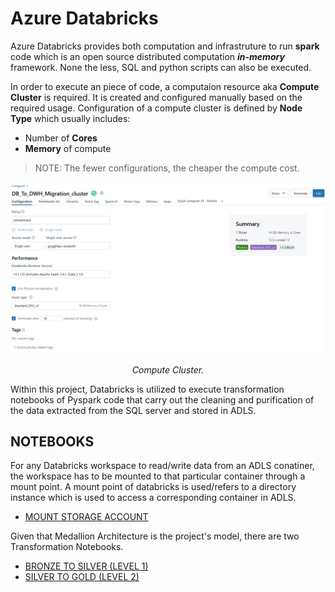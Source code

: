 # Azure Databricks
Azure Databricks provides both computation and infrastruture to run **spark** code which is an open source distributed computation ***in-memory*** framework. None the less, SQL and python scripts can also be executed.  
  
In order to execute an piece of code, a computaion resource aka **Compute Cluster** is required. It is created and configured manually based on the required usage. Configuration of a compute cluster is defined by **Node Type** which usually includes:
- Number of **Cores**
- **Memory** of compute

> NOTE: The fewer configurations, the cheaper the compute cost. 

<p align='center'>
  <img src='Compute_Cluster.png'>
</p>
<p align='center'><i>Compute Cluster.</i></p>

Within this project, Databricks is utilized to execute transformation notebooks of Pyspark code that carry out the cleaning and purification of the data extracted from the SQL server and stored in ADLS.

## NOTEBOOKS

For any Databricks workspace to read/write data from an ADLS conatiner, the workspace has to be mounted to that particular container through a mount point. A mount point of databricks is used/refers to a directory instance which is used to access a corresponding container in ADLS.
- <a href="StorageAccMount.ipynb">MOUNT STORAGE ACCOUNT</a>

Given that Medallion Architecture is the project's model, there are two Transformation Notebooks.
- <a href="Level 1 Transformation.ipynb">BRONZE TO SILVER (LEVEL 1)</a>
- <a href="Level 2 Transformation.ipynb">SILVER TO GOLD (LEVEL 2)</a>
